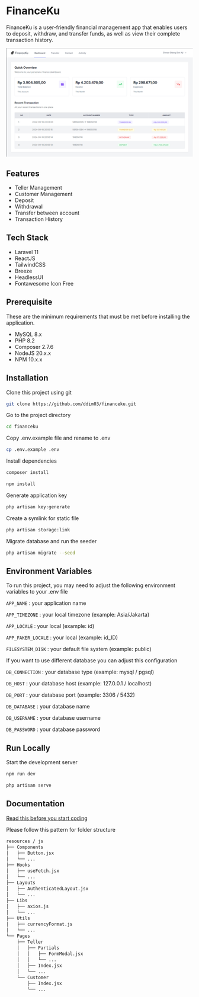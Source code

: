 
# FinanceKu
FinanceKu is a user-friendly financial management app that enables users to deposit, withdraw, and transfer funds, as well as view their complete transaction history.

![Financeku](./docs/images/dashboard.png)

## Features
- Teller Management
- Customer Management
- Deposit 
- Withdrawal
- Transfer between account
- Transaction History

## Tech Stack

- Laravel 11
- ReactJS
- TailwindCSS
- Breeze
- HeadlessUI
- Fontawesome Icon Free


## Prerequisite

These are the minimum requirements that must be met before installing the application.
- MySQL 8.x
- PHP 8.2
- Composer 2.7.6
- NodeJS 20.x.x
- NPM 10.x.x

## Installation

Clone this project using git
```bash
git clone https://github.com/ddim03/financeku.git
```

Go to the project directory
```bash
cd financeku
```

Copy .env.example file and rename to .env
```bash
cp .env.example .env
```

Install dependencies

```bash
composer install
```

```bash
npm install
```

Generate application key
```bash
php artisan key:generate
```

Create a symlink for static file
```bash
php artisan storage:link
```

Migrate database and run the seeder
```bash
php artisan migrate --seed
```

## Environment Variables

To run this project, you may need to adjust the following environment variables to your .env file

`APP_NAME` : your application name

`APP_TIMEZONE` : your local timezone (example: Asia/Jakarta)

`APP_LOCALE` : your local (example: id)

`APP_FAKER_LOCALE` : your local (example: id_ID)

`FILESYSTEM_DISK` : your default file system (example: public)

If you want to use different database you can adjust this configuration

`DB_CONNECTION` : your database type (example: mysql / pgsql)

`DB_HOST` : your database host (example: 127.0.0.1 / localhost)

`DB_PORT` : your database port (example: 3306 / 5432)

`DB_DATABASE` : your database name

`DB_USERNAME` : your database username

`DB_PASSWORD` : your database password

## Run Locally

Start the development server

```bash
npm run dev
```
```bash
php artisan serve
```


## Documentation

[Read this before you start coding](https://github.com/ddim03/workflow-git-and-github)

Please follow this pattern for folder structure 
```
resources / js
├── Components
│   ├── Button.jsx
│   └── ...
├── Hooks
│   ├── useFetch.jsx
│   └── ...
├── Layouts
│   ├── AuthenticatedLayout.jsx
│   └── ...
├── Libs
│   ├── axios.js
│   └── ...
├── Utils
│   ├── currencyFormat.js
│   └── ...
└── Pages
    ├── Teller
    │   ├── Partials
    │   │   ├── FormModal.jsx
    │   │   └── ...
    │   ├── Index.jsx
    │   └── ...
    └── Customer
        ├── Index.jsx
        └── ...
```